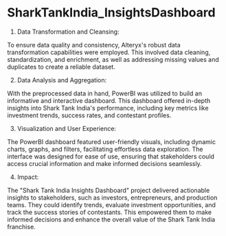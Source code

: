 # SharkTankIndia_InsightsDashboard


1. Data Transformation and Cleansing:
   
To ensure data quality and consistency, Alteryx's robust data transformation capabilities were employed. This involved data cleaning, standardization, and enrichment, as well as addressing missing values and duplicates to create a reliable dataset.

2. Data Analysis and Aggregation:
   
With the preprocessed data in hand, PowerBI was utilized to build an informative and interactive dashboard. This dashboard offered in-depth insights into Shark Tank India's performance, including key metrics like investment trends, success rates, and contestant profiles.

3. Visualization and User Experience:
   
The PowerBI dashboard featured user-friendly visuals, including dynamic charts, graphs, and filters, facilitating effortless data exploration. The interface was designed for ease of use, ensuring that stakeholders could access crucial information and make informed decisions seamlessly.

4. Impact:
   
The "Shark Tank India Insights Dashboard" project delivered actionable insights to stakeholders, such as investors, entrepreneurs, and production teams. They could identify trends, evaluate investment opportunities, and track the success stories of contestants. This empowered them to make informed decisions and enhance the overall value of the Shark Tank India franchise.
